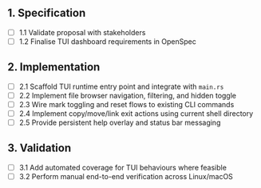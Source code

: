 ## 1. Specification
- [ ] 1.1 Validate proposal with stakeholders
- [ ] 1.2 Finalise TUI dashboard requirements in OpenSpec

## 2. Implementation
- [ ] 2.1 Scaffold TUI runtime entry point and integrate with `main.rs`
- [ ] 2.2 Implement file browser navigation, filtering, and hidden toggle
- [ ] 2.3 Wire mark toggling and reset flows to existing CLI commands
- [ ] 2.4 Implement copy/move/link exit actions using current shell directory
- [ ] 2.5 Provide persistent help overlay and status bar messaging

## 3. Validation
- [ ] 3.1 Add automated coverage for TUI behaviours where feasible
- [ ] 3.2 Perform manual end-to-end verification across Linux/macOS
